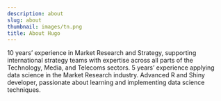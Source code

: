 ```yaml
---
description: about
slug: about
thumbnail: images/tn.png
title: About Hugo
---
```


10 years’ experience in Market Research and Strategy, supporting international strategy teams with expertise across all parts of the Technology, Media, and Telecoms sectors. 5 years’ experience applying data science in the Market Research industry. Advanced R and Shiny developer, passionate about learning and implementing data science techniques. 